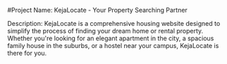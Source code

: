 #Project Name: KejaLocate -  Your Property Searching Partner

Description:
KejaLocate is a comprehensive housing website designed to simplify the process of finding your dream home or rental property. Whether you're looking for an elegant apartment in the city, a spacious family house in the suburbs, or a hostel near your campus, KejaLocate is there for you.
